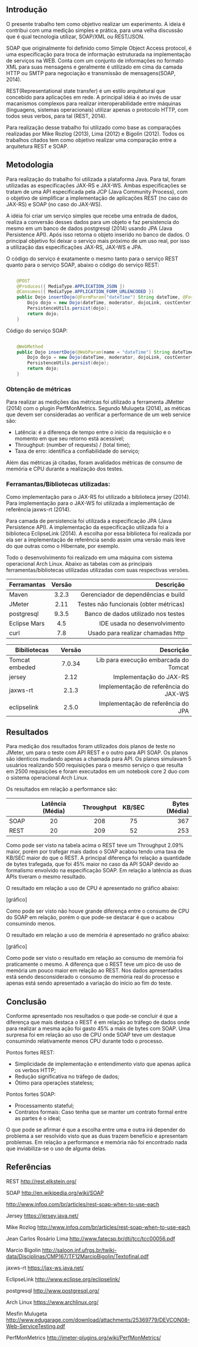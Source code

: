## Introdução
O presente trabalho tem como objetivo realizar um experimento. A ideia é contribui com uma medição simples e prática, para uma velha discussão que é qual tecnologia utilizar, SOAP/XML ou REST/JSON. 

SOAP que originalmente foi definido como Simple Object Access protocol, é uma especificação para troca de informação estruturada na implementação de serviços na WEB. Conta com um conjunto de informações no formato XML  para suas mensagens e geralmente é utilizado em cima da camada HTTP ou SMTP para negociação e transmissão de mensagens(SOAP, 2014).

REST(Representational state transfer) é um estilo arquitetural que concebido para aplicações em rede. A principal idéia é ao invés de usar macanismos complexos para realizar interoperabilidade entre máquinas (linguagens, sistemas operacionais) utilizar apenas o protocolo HTTP, com todos seus verbos, para tal (REST, 2014).

Para realização desse trabalho foi utilizado como base as comparações realizadas por Mike Rozlog (2013), Lima (2012) e Bigolin (2012). Todos os trabalhos citados tem como objetivo realizar uma comparação entre a arquitetura REST e SOAP.

## Metodologia 
Para realização do trabalho foi utilizada a plataforma Java. Para tal, foram utilizadas as especificações JAX-RS e JAX-WS.  Ambas especificações se tratam de uma API especificada pela JCP (Java Community Process), com o objetivo de simplificar a implementação de aplicações REST (no caso do JAX-RS) e SOAP (no caso do JAX-WS).

A idéia foi criar um serviço simples que recebe uma entrada de dados, realiza a conversão desses dados para um objeto e faz persistencia do mesmo em um banco de dados postgresql (2014) usando JPA (Java Persistence API). Após isso retorna o objeto inserido no banco de dados. O principal objetivo foi deixar o serviço mais próximo de um uso real, por isso a utilização das especificações JAX-RS, JAX-WS e JPA.

O código do serviço é exatamente o mesmo tanto para o serviço REST quanto para o serviço SOAP, abaixo o código do serviço REST:

```java

    @POST
    @Produces({ MediaType.APPLICATION_JSON })
    @Consumes({ MediaType.APPLICATION_FORM_URLENCODED })
    public Dojo insertDojo(@FormParam("dateTime") String dateTime, @FormParam("moderator") String moderator, @FormParam("dojoLink") String dojoLink, @FormParam("constCenter") String costCenter) {
        Dojo dojo = new Dojo(dateTime, moderator, dojoLink, costCenter);
        PersistenceUtils.persist(dojo);
        return dojo;
    }


```

Código do serviço SOAP:

```java

    @WebMethod
    public Dojo insertDojo(@WebParam(name = "dateTime") String dateTime, @WebParam(name = "moderator") String moderator, @WebParam(name = "dojoLink") String dojoLink, @WebParam(name = "costCenter") String costCenter) {
        Dojo dojo = new Dojo(dateTime, moderator, dojoLink, costCenter);
        PersistenceUtils.persist(dojo);
        return dojo;
    }

```

### Obtenção de métricas
Para realizar as medições das métricas foi utilizado a ferramenta JMetter (2014) com o plugin PerfMonMetrics. Segundo Mulugeta (2014), as méticas que devem ser consideradas ao verificar a performance de um web service são:

* Latência: é a diferença de tempo entre o início da requisição e o momento em que seu retorno está acessível;
* Throughput:  (number of requests) / (total time);
* Taxa de erro: identifica a confiabilidade do serviço;

Além das métricas já citadas, foram avalidados métricas de consumo de memória e CPU durante a realização dos testes.

### Ferramantas/Bibliotecas utilizadas:
Como implementação para o JAX-RS foi utilizado a biblioteca jersey (2014). Para implementação para o JAX-WS foi utilizada a implementação de referência jaxws-rt (2014).

Para camada de persistencia foi utilizada a especificação JPA (Java Persistence API). A implementação da especificação utilizada foi a biblioteca EclipseLink (2014). A escolha por essa biblioteca foi realizada por ela ser a implementação de referência sendo assim uma versão mais leve do que outras como o Hibernate, por exemplo.

Todo o desenvolvimento foi realizado em uma máquina com sistema operacional Arch Linux. Abaixo as tabelas com as principais ferramentas/bibliotecas utilizadas utilizadas com suas respectivas versões.

|Ferramantas            | Versão  | Descrição                             |
|-----------------------|:-------:|--------------------------------------:|  
|Maven                  |3.2.3    | Gerenciador de dependências e build   |
|JMeter                 |2.11     | Testes não funcionais (obter métricas)|
|postgresql             |9.3.5    | Banco de dados utilizado nos testes   | 
|Eclipse Mars           |4.5      | IDE usada no desenvolvimento          |
|curl                   |7.8      | Usado para realizar chamadas http     |


|Bibiliotecas           | Versão  | Descrição                             |
|-----------------------|:-------:|--------------------------------------:|  
|Tomcat embeded         |7.0.34   | Lib para execução embarcada do Tomcat |
|jersey                 |2.12     | Implementação do JAX-RS               |
|jaxws-rt               |2.1.3    | Implementação de referência do JAX-WS |
|eclipselink            |2.5.0    | Implementação de referência do JPA    |


## Resultados
Para medição dos resultados foram utilizados dois planos de teste no JMeter, um para o teste com API REST e o outro para API SOAP. Os planos são identicos mudando apenas a chamada para API. Os planos simulavam 5 usuários realizando 500 requisições para o mesmo serviço o que resulta em 2500 requisições e foram executados em um notebook core 2 duo com o sistema operacional Arch Linux.

Os resultados em relação a performance são:

|        |Latência (Média)|Throughput|KB/SEC |Bytes (Média)|
|--------|:--------------:|:--------:|:-----:|------------:|  
|  SOAP  |       20       |  208     |   75  |  367        |
|  REST  |       20       |  209     |   52  |  253        |


Como pode ser visto na tabela acima o REST teve um Throughput 2.09% maior, porém por trafegar mais dados o SOAP acabou tendo uma taxa de KB/SEC maior do que o REST. A principal diferença foi relação a quantidade de bytes trafegada, que foi 45% maior no caso da API SOAP devido ao formalismo envolvido na especificação SOAP. Em relação a latência as duas APIs tiveram o mesmo resultado.

O resultado em relação a uso de CPU é apresentado no gráfico abaixo:

[gráfico]

Como pode ser visto não houve grande diferença entre o consumo de CPU do SOAP em relação, porém o que pode-se destacar é que o acabou consumindo menos.


O resultado em relação a uso de memória é apresentado no gráfico abaixo:

[gráfico]



Como pode ser visto o resultado em relação ao consumo de memória foi praticamente o mesmo. A diferença que o REST teve um pico de uso de memória um pouco maior em relação ao REST. Nos dados apresentados está sendo desconsiderado o consumo de memória real do processo e apenas está sendo apresentado a variação do inicio ao fim do teste.


## Conclusão
Conforme apresentado nos resultados o que pode-se concluir é que a diferença que mais destaca o REST é em relação ao tráfego de dados onde para realizar a mesma ação foi gasto 45% a mais de bytes com SOAP. Uma surpresa foi em relação ao uso de CPU onde SOAP teve um destaque consumindo relativamente menos CPU durante todo o processo.

Pontos fortes REST:
* Simplicidade de implementação e entendimento visto que apenas aplica os verbos HTTP;
* Redução significativa no tráfego de dados;
* Ótimo para operações stateless;

Pontos fortes SOAP:
* Processamento stateful;
* Contratos formais: Caso tenha que se manter um contrato formal entre as partes é o ideal;


O que pode se afirmar é que a escolha entre uma e outra irá depender do problema a ser resolvido visto que as duas trazem benefício e apresentam problemas. Em relação a performance e memória não foi encontrado nada que inviabiliza-se o uso de alguma delas.


## Referências
REST
http://rest.elkstein.org/

SOAP
http://en.wikipedia.org/wiki/SOAP

http://www.infoq.com/br/articles/rest-soap-when-to-use-each

Jersey
https://jersey.java.net/


Mike Rozlog
http://www.infoq.com/br/articles/rest-soap-when-to-use-each

Jean Carlos Rosário Lima
http://www.fatecsp.br/dti/tcc/tcc00056.pdf

Marcio Bigolin
http://saloon.inf.ufrgs.br/twiki-data/Disciplinas/CMP167/TF12MarcioBigolin/Textofinal.pdf

jaxws-rt
https://jax-ws.java.net/

EclipseLink
http://www.eclipse.org/eclipselink/

postgresql
http://www.postgresql.org/


Arch Linux
https://www.archlinux.org/

Mesfin Mulugeta
http://www.edugarage.com/download/attachments/25369779/DEVCON08-Web-ServiceTesting.pdf


PerfMonMetrics
http://jmeter-plugins.org/wiki/PerfMonMetrics/
